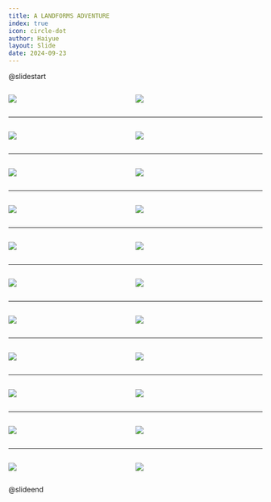 ```yaml
---
title: A LANDFORMS ADVENTURE
index: true
icon: circle-dot
author: Haiyue
layout: Slide
date: 2024-09-23
---
```

 
@slidestart

<div style="display:flex">
<div style="flex:1">

![](/reading/english/Level-T/A%20LANDFORMS%20ADVENTURE/001.webp)
</div>
<div style="flex:1">

![](/reading/english/Level-T/A%20LANDFORMS%20ADVENTURE/002.webp)
</div>
</div>

---

<div style="display:flex">
<div style="flex:1">

![](/reading/english/Level-T/A%20LANDFORMS%20ADVENTURE/003.webp)
</div>
<div style="flex:1">

![](/reading/english/Level-T/A%20LANDFORMS%20ADVENTURE/004.webp)
</div>
</div>

---

<div style="display:flex">
<div style="flex:1">

![](/reading/english/Level-T/A%20LANDFORMS%20ADVENTURE/005.webp)
</div>
<div style="flex:1">

![](/reading/english/Level-T/A%20LANDFORMS%20ADVENTURE/006.webp)
</div>
</div>

---

<div style="display:flex">
<div style="flex:1">

![](/reading/english/Level-T/A%20LANDFORMS%20ADVENTURE/007.webp)
</div>
<div style="flex:1">

![](/reading/english/Level-T/A%20LANDFORMS%20ADVENTURE/008.webp)
</div>
</div>

---

<div style="display:flex">
<div style="flex:1">

![](/reading/english/Level-T/A%20LANDFORMS%20ADVENTURE/009.webp)
</div>
<div style="flex:1">

![](/reading/english/Level-T/A%20LANDFORMS%20ADVENTURE/010.webp)
</div>
</div>

---

<div style="display:flex">
<div style="flex:1">

![](/reading/english/Level-T/A%20LANDFORMS%20ADVENTURE/011.webp)
</div>
<div style="flex:1">

![](/reading/english/Level-T/A%20LANDFORMS%20ADVENTURE/012.webp)
</div>
</div>

---

<div style="display:flex">
<div style="flex:1">

![](/reading/english/Level-T/A%20LANDFORMS%20ADVENTURE/013.webp)
</div>
<div style="flex:1">

![](/reading/english/Level-T/A%20LANDFORMS%20ADVENTURE/014.webp)
</div>
</div>

---

<div style="display:flex">
<div style="flex:1">

![](/reading/english/Level-T/A%20LANDFORMS%20ADVENTURE/015.webp)
</div>
<div style="flex:1">

![](/reading/english/Level-T/A%20LANDFORMS%20ADVENTURE/016.webp)
</div>
</div>

---

<div style="display:flex">
<div style="flex:1">

![](/reading/english/Level-T/A%20LANDFORMS%20ADVENTURE/017.webp)
</div>
<div style="flex:1">

![](/reading/english/Level-T/A%20LANDFORMS%20ADVENTURE/018.webp)
</div>
</div>

---

<div style="display:flex">
<div style="flex:1">

![](/reading/english/Level-T/A%20LANDFORMS%20ADVENTURE/019.webp)
</div>
<div style="flex:1">

![](/reading/english/Level-T/A%20LANDFORMS%20ADVENTURE/020.webp)
</div>
</div>

---

<div style="display:flex">
<div style="flex:1">

![](/reading/english/Level-T/A%20LANDFORMS%20ADVENTURE/021.webp)
</div>
<div style="flex:1">

![](/reading/english/Level-T/A%20LANDFORMS%20ADVENTURE/022.webp)
</div>
</div>

@slideend